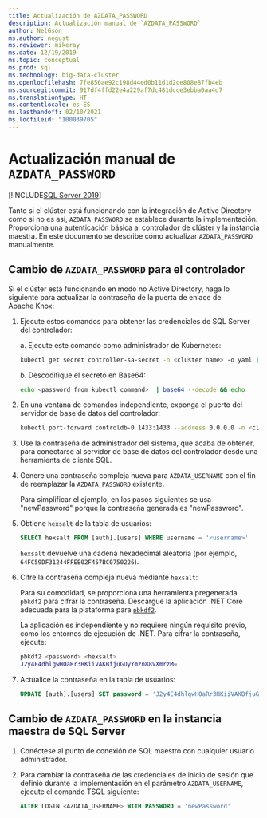 ```yaml
---
title: Actualización de AZDATA_PASSWORD
description: Actualización manual de `AZDATA_PASSWORD`
author: NelGson
ms.author: negust
ms.reviewer: mikeray
ms.date: 12/19/2019
ms.topic: conceptual
ms.prod: sql
ms.technology: big-data-cluster
ms.openlocfilehash: 7fe856ae92c198d44ed0b11d1d2ce808e87fb4eb
ms.sourcegitcommit: 917df4ffd22e4a229af7dc481dcce3ebba0aa4d7
ms.translationtype: HT
ms.contentlocale: es-ES
ms.lasthandoff: 02/10/2021
ms.locfileid: "100039705"
---
```

# <a name="manually-update-azdata_password"></a>Actualización manual de `AZDATA_PASSWORD`

[!INCLUDE[SQL Server 2019](../includes/applies-to-version/sqlserver2019.md)]

Tanto si el clúster está funcionando con la integración de Active Directory como si no es así, `AZDATA_PASSWORD` se establece durante la implementación. Proporciona una autenticación básica al controlador de clúster y la instancia maestra. En este documento se describe cómo actualizar `AZDATA_PASSWORD` manualmente.

## <a name="change-azdata_password-for-controller"></a>Cambio de `AZDATA_PASSWORD` para el controlador

Si el clúster está funcionando en modo no Active Directory, haga lo siguiente para actualizar la contraseña de la puerta de enlace de Apache Knox:

1. Ejecute estos comandos para obtener las credenciales de SQL Server del controlador:

   a. Ejecute este comando como administrador de Kubernetes:

   ```bash
   kubectl get secret controller-sa-secret -n <cluster name> -o yaml | grep password
   ```

   b. Descodifique el secreto en Base64:
   
   ```bash
   echo <password from kubectl command>  | base64 --decode && echo
   ```

1. En una ventana de comandos independiente, exponga el puerto del servidor de base de datos del controlador:

   ```bash
   kubectl port-forward controldb-0 1433:1433 --address 0.0.0.0 -n <cluster name>
   ```
 
1. Use la contraseña de administrador del sistema, que acaba de obtener, para conectarse al servidor de base de datos del controlador desde una herramienta de cliente SQL.

1. Genere una contraseña compleja nueva para `AZDATA_USERNAME` con el fin de reemplazar la `AZDATA_PASSWORD` existente.

   Para simplificar el ejemplo, en los pasos siguientes se usa "newPassword" porque la contraseña generada es "newPassword". 

1. Obtiene `hexsalt` de la tabla de usuarios:

   ```sql
   SELECT hexsalt FROM [auth].[users] WHERE username = '<username>'
   ```

   `hexsalt` devuelve una cadena hexadecimal aleatoria (por ejemplo, `64FC59DF31244FFEE02F457BC0750226`).

1. Cifre la contraseña compleja nueva mediante `hexsalt`:

   Para su comodidad, se proporciona una herramienta pregenerada `pbkdf2` para cifrar la contraseña. Descargue la aplicación .NET Core adecuada para la plataforma para [`pbkdf2`](https://github.com/microsoft/sql-server-samples/tree/master/samples/features/sql-big-data-cluster/security/password-hashing/pbkdf2/prebuilt-binaries).

   La aplicación es independiente y no requiere ningún requisito previo, como los entornos de ejecución de .NET. Para cifrar la contraseña, ejecute:

   ```bash
   pbkdf2 <password> <hexsalt>
   J2y4E4dhlgwHOaRr3HKiiVAKBfjuGDyYmzn88VXmrzM=
   ```

1. Actualice la contraseña en la tabla de usuarios:

   ```SQL
   UPDATE [auth].[users] SET password = 'J2y4E4dhlgwHOaRr3HKiiVAKBfjuGDyYmzn88VXmrzM=' WHERE username = '<username>'
   ```

## <a name="change-azdata_password-in-the-sql-server-master-instance"></a>Cambio de `AZDATA_PASSWORD` en la instancia maestra de SQL Server

1. Conéctese al punto de conexión de SQL maestro con cualquier usuario administrador.

1. Para cambiar la contraseña de las credenciales de inicio de sesión que definió durante la implementación en el parámetro `AZDATA_USERNAME`, ejecute el comando TSQL siguiente:

   ```sql
   ALTER LOGIN <AZDATA_USERNAME> WITH PASSWORD = 'newPassword'
   ```
